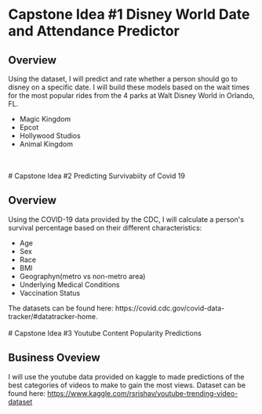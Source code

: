 # Capstone Idea #1 Disney World Date and Attendance Predictor

## Overview

Using the dataset, I will predict and rate whether a person should go to disney on a specific date. I will build these models based on the wait times for the most popular rides from the 4 parks at Walt Disney World in Orlando, FL. 
<ul>
  <li>Magic Kingdom</li>
  <li>Epcot</li>
  <li>Hollywood Studios</li>
  <li>Animal Kingdom</li>
  </ul>
<br>
<br>
# Capstone Idea #2 Predicting Survivabiity of Covid 19

## Overview

Using the COVID-19 data provided by the CDC, I will calculate a person's survival percentage based on their different characteristics:

<ul>
  <li> Age </li>
  <li> Sex </li>
  <li> Race </li>
  <li> BMI </li>
  <li> Geographyn(metro vs non-metro area) </li>
  <li> Underlying Medical Conditions </li>
  <li> Vaccination Status </li>
</ul>
The datasets can be found here: https://covid.cdc.gov/covid-data-tracker/#datatracker-home.
<br>
<br>
# Capstone Idea #3 Youtube Content Popularity Predictions

## Business Oveview

I will use the youtube data provided on kaggle to made predictions of the best categories of videos to make to gain the most views. Dataset can be found here: https://www.kaggle.com/rsrishav/youtube-trending-video-dataset
